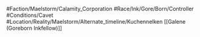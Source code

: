 #Faction/Maelstorm/Calamity_Corporation 
#Race/Ink/Gore/Born/Controller #Conditions/Cavet
#Location/Reality/Maelstorm/Alternate_timeline/Kuchennelken 
[[Galene (Goreborn Inkfellow)]]